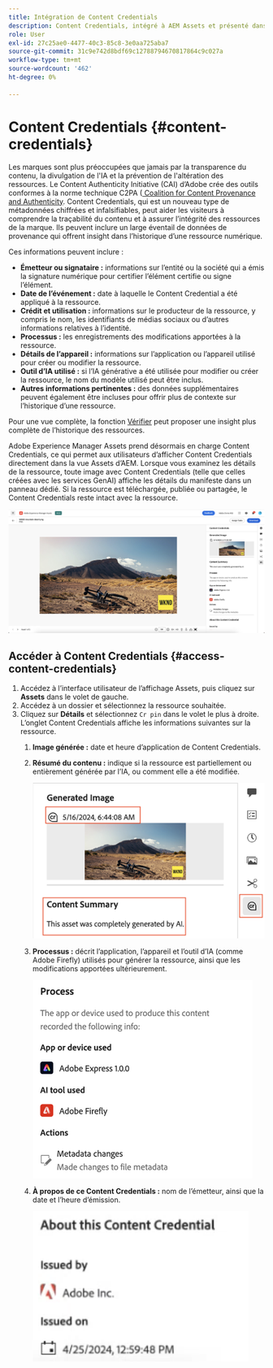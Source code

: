 ```yaml
---
title: Intégration de Content Credentials
description: Content Credentials, intégré à AEM Assets et présenté dans la vue Assets, peut fournir un contexte dans l’historique d’une ressource, y compris la manière dont elle a été créée et les personnes impliquées dans sa création. Tout comme une étiquette nutritionnelle pour le contenu numérique, Content Credentials peut contribuer à accroître la transparence et à établir la confiance du public.
role: User
exl-id: 27c25ae0-4477-40c3-85c8-3e0aa725aba7
source-git-commit: 31c9e742d8bdf69c12788794670817864c9c027a
workflow-type: tm+mt
source-wordcount: '462'
ht-degree: 0%

---
```


# Content Credentials {#content-credentials}

Les marques sont plus préoccupées que jamais par la transparence du contenu, la divulgation de l&#39;IA et la prévention de l&#39;altération des ressources. Le Content Authenticity Initiative (CAI) d’Adobe crée des outils conformes à la norme technique C2PA ([ Coalition for Content Provenance and Authenticity](https://c2pa.org/specifications/specifications/1.1/specs/C2PA_Specification.html#_trust_model). Content Credentials, qui est un nouveau type de métadonnées chiffrées et infalsifiables, peut aider les visiteurs à comprendre la traçabilité du contenu et à assurer l’intégrité des ressources de la marque. Ils peuvent inclure un large éventail de données de provenance qui offrent insight dans l’historique d’une ressource numérique.

Ces informations peuvent inclure :

* **Émetteur ou signataire :** informations sur l’entité ou la société qui a émis la signature numérique pour certifier l’élément certifie ou signe l’élément.
* **Date de l’événement :** date à laquelle le Content Credential a été appliqué à la ressource.
* **Crédit et utilisation :** informations sur le producteur de la ressource, y compris le nom, les identifiants de médias sociaux ou d’autres informations relatives à l’identité.
* **Processus :** les enregistrements des modifications apportées à la ressource.
* **Détails de l’appareil :** informations sur l’application ou l’appareil utilisé pour créer ou modifier la ressource.
* **Outil d’IA utilisé :** si l’IA générative a été utilisée pour modifier ou créer la ressource, le nom du modèle utilisé peut être inclus.
* **Autres informations pertinentes :** des données supplémentaires peuvent également être incluses pour offrir plus de contexte sur l’historique d’une ressource.

Pour une vue complète, la fonction [Vérifier](https://contentcredentials.org/verify) peut proposer une insight plus complète de l’historique des ressources.

Adobe Experience Manager Assets prend désormais en charge Content Credentials, ce qui permet aux utilisateurs d’afficher Content Credentials directement dans la vue Assets d’AEM. Lorsque vous examinez les détails de la ressource, toute image avec Content Credentials (telle que celles créées avec les services GenAI) affiche les détails du manifeste dans un panneau dédié. Si la ressource est téléchargée, publiée ou partagée, le Content Credentials reste intact avec la ressource.

![ressources](/help/assets/assets/content-credentials.png)

## Accéder à Content Credentials {#access-content-credentials}

1. Accédez à l’interface utilisateur de l’affichage Assets, puis cliquez sur **Assets** dans le volet de gauche.
1. Accédez à un dossier et sélectionnez la ressource souhaitée.
1. Cliquez sur **Détails** et sélectionnez `Cr pin` dans le volet le plus à droite. L’onglet Content Credentials affiche les informations suivantes sur la ressource.
   1. **Image générée :** date et heure d’application de Content Credentials.
   1. **Résumé du contenu :** indique si la ressource est partiellement ou entièrement générée par l’IA, ou comment elle a été modifiée.

      ![informations d’identification du contenu](/help/assets/assets/content-credentials1.png)
   1. **Processus :** décrit l’application, l’appareil et l’outil d’IA (comme Adobe Firefly) utilisés pour générer la ressource, ainsi que les modifications apportées ultérieurement.

      ![processus](/help/assets/assets/CR-Process.png)
   1. **À propos de ce Content Credentials :** nom de l’émetteur, ainsi que la date et l’heure d’émission.

      ![émetteur](/help/assets/assets/CR-issuer.png)
